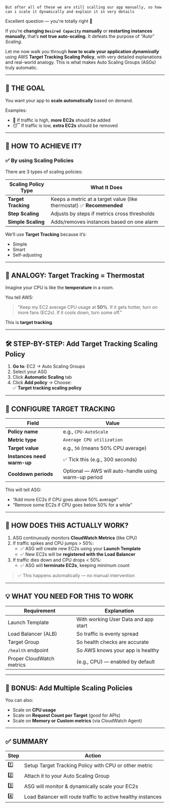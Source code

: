 ```
But after all of these we are still scalling our app manually, so how can i scale it dynamically and explain it in very details
```

Excellent question — you're totally right 💯

If you’re **changing `Desired Capacity` manually** or **restarting instances manually**, that’s **not true auto-scaling**. It defeats the purpose of *“Auto” Scaling*.

Let me now walk you through **how to scale your application *dynamically*** using AWS **Target Tracking Scaling Policy**, with very detailed explanations and real-world analogy. This is what makes Auto Scaling Groups (ASGs) truly automatic.

---

## 🚀 THE GOAL

You want your app to **scale automatically** based on demand.

Examples:
- 🧠 If traffic is high, **more EC2s** should be added
- 😴 If traffic is low, **extra EC2s** should be removed

---

## 🎯 HOW TO ACHIEVE IT?

### ✅ By using **Scaling Policies**

There are 3 types of scaling policies:

| Scaling Policy Type        | What It Does |
|----------------------------|--------------|
| **Target Tracking**        | Keeps a metric at a target value (like thermostat) ✅ **Recommended** |
| **Step Scaling**           | Adjusts by steps if metrics cross thresholds |
| **Simple Scaling**         | Adds/removes instances based on one alarm |

We’ll use **Target Tracking** because it’s:
- Simple
- Smart
- Self-adjusting

---

## 🧠 ANALOGY: Target Tracking = Thermostat

Imagine your CPU is like the **temperature** in a room.

You tell AWS:

> "Keep my EC2 average CPU usage at **50%**. If it gets hotter, turn on more fans (EC2s). If it cools down, turn some off."

This is **target tracking**.

---

## 🛠️ STEP-BY-STEP: Add Target Tracking Scaling Policy

1. **Go to**: EC2 → Auto Scaling Groups
2. Select your ASG
3. Click **Automatic Scaling** tab
4. Click **Add policy** → Choose:  
   ✅ **Target tracking scaling policy**

---

## 🔧 CONFIGURE TARGET TRACKING

| Field                    | Value |
|--------------------------|-------|
| **Policy name**          | e.g., `CPU-AutoScale` |
| **Metric type**          | `Average CPU utilization` |
| **Target value**         | e.g., `50` (means 50% CPU average) |
| **Instances need warm-up** | ✅ Tick this (e.g., 300 seconds) |
| **Cooldown periods**     | Optional — AWS will auto-handle using warm-up period |

This will tell ASG:

- “Add more EC2s if CPU goes above 50% average”
- “Remove some EC2s if CPU goes below 50% for a while”

---

## 🧠 HOW DOES THIS ACTUALLY WORK?

1. ASG continuously monitors **CloudWatch Metrics** (like CPU)
2. If traffic spikes and CPU jumps > 50%:
   - ✅ ASG will create new EC2s using your **Launch Template**
   - ✅ New EC2s will be **registered with the Load Balancer**
3. If traffic dies down and CPU drops < 50%:
   - ✅ ASG will **terminate EC2s**, keeping minimum count

> ✅ This happens automatically — no manual intervention

---

## 💡 WHAT YOU NEED FOR THIS TO WORK

| Requirement | Explanation |
|-------------|-------------|
| Launch Template | With working User Data and app start |
| Load Balancer (ALB) | So traffic is evenly spread |
| Target Group | So health checks are accurate |
| `/health` endpoint | So AWS knows your app is healthy |
| Proper CloudWatch metrics | (e.g., CPU) — enabled by default |

---

## 🔁 BONUS: Add Multiple Scaling Policies

You can also:
- Scale on **CPU usage**
- Scale on **Request Count per Target** (good for APIs)
- Scale on **Memory or Custom metrics** (via CloudWatch Agent)

---

## ✅ SUMMARY

| Step | Action |
|------|--------|
| 1️⃣ | Setup Target Tracking Policy with CPU or other metric |
| 2️⃣ | Attach it to your Auto Scaling Group |
| 3️⃣ | ASG will monitor & dynamically scale your EC2s |
| 4️⃣ | Load Balancer will route traffic to active healthy instances |
